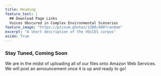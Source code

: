 ```yaml
---
title: Reading
feature_text: |
  ## Download Page Links
  Voices Obscured in Complex Environmental Scenarios
feature_image: "https://picsum.photos/1300/400?random"
excerpt: "A short description of the VOiCES corpus"
aside: True
---
```


### Stay Tuned, Coming Soon

We are in the midst of uploading all of our files onto Amazon Web Services. We will post an announcement once
it is up and ready to go!
